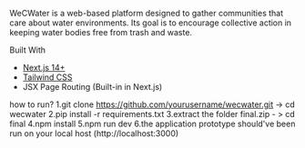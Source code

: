 WeCWater is a web-based platform designed to gather communities that care about water environments. Its goal is to encourage collective action in keeping water bodies free from trash and waste.

Built With
- [Next.js 14+](https://nextjs.org/)
- [Tailwind CSS](https://tailwindcss.com/)
- JSX Page Routing (Built-in in Next.js)

how to run?
1.git clone https://github.com/yourusername/wecwater.git -> cd wecwater
2.pip install -r requirements.txt
3.extract the folder final.zip - > cd final
4.npm install
5.npm run dev
6.the application prototype should've been run on your local host (http://localhost:3000)
